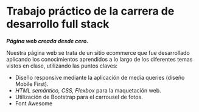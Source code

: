 
# Trabajo práctico de la carrera de desarrollo full stack

***Página web creada desde cero.***

Nuestra página web se trata de un sitio ecommerce que fue desarrollado aplicando los conocimientos aprendidos a lo largo de los diferentes temas vistos en clase, utilizando las puntos claves:

- Diseño responsive mediante la aplicación de media queries (diseño Mobile First).
- *HTML semántico, CSS, Flexbox* para la maquetación web.
- Utilización de Bootstrap para el carrousel de fotos.
- Font Awesome
